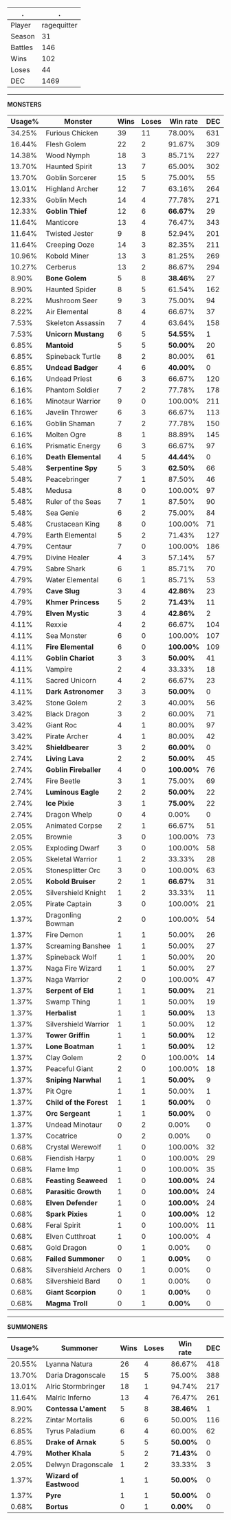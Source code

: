 .|.
|-|-
Player|ragequitter
Season|31
Battles|146
Wins|102
Loses|44
DEC|1469

---
**MONSTERS**

Usage%|Monster|Wins|Loses|Win rate|DEC|
-|-|-|-|-|-|
34.25%|Furious Chicken|39|11|78.00%|631|
16.44%|Flesh Golem|22|2|91.67%|309|
14.38%|Wood Nymph|18|3|85.71%|227|
13.70%|Haunted Spirit|13|7|65.00%|302|
13.70%|Goblin Sorcerer|15|5|75.00%|55|
13.01%|Highland Archer|12|7|63.16%|264|
12.33%|Goblin Mech|14|4|77.78%|271|
12.33%|**Goblin Thief**|12|6|**66.67%**|29|
11.64%|Manticore|13|4|76.47%|343|
11.64%|Twisted Jester|9|8|52.94%|201|
11.64%|Creeping Ooze|14|3|82.35%|211|
10.96%|Kobold Miner|13|3|81.25%|269|
10.27%|Cerberus|13|2|86.67%|294|
8.90%|**Bone Golem**|5|8|**38.46%**|27|
8.90%|Haunted Spider|8|5|61.54%|162|
8.22%|Mushroom Seer|9|3|75.00%|94|
8.22%|Air Elemental|8|4|66.67%|37|
7.53%|Skeleton Assassin|7|4|63.64%|158|
7.53%|**Unicorn Mustang**|6|5|**54.55%**|1|
6.85%|**Mantoid**|5|5|**50.00%**|20|
6.85%|Spineback Turtle|8|2|80.00%|61|
6.85%|**Undead Badger**|4|6|**40.00%**|0|
6.16%|Undead Priest|6|3|66.67%|120|
6.16%|Phantom Soldier|7|2|77.78%|178|
6.16%|Minotaur Warrior|9|0|100.00%|211|
6.16%|Javelin Thrower|6|3|66.67%|113|
6.16%|Goblin Shaman|7|2|77.78%|150|
6.16%|Molten Ogre|8|1|88.89%|145|
6.16%|Prismatic Energy|6|3|66.67%|97|
6.16%|**Death Elemental**|4|5|**44.44%**|0|
5.48%|**Serpentine Spy**|5|3|**62.50%**|66|
5.48%|Peacebringer|7|1|87.50%|46|
5.48%|Medusa|8|0|100.00%|97|
5.48%|Ruler of the Seas|7|1|87.50%|90|
5.48%|Sea Genie|6|2|75.00%|84|
5.48%|Crustacean King|8|0|100.00%|71|
4.79%|Earth Elemental|5|2|71.43%|127|
4.79%|Centaur|7|0|100.00%|186|
4.79%|Divine Healer|4|3|57.14%|57|
4.79%|Sabre Shark|6|1|85.71%|70|
4.79%|Water Elemental|6|1|85.71%|53|
4.79%|**Cave Slug**|3|4|**42.86%**|23|
4.79%|**Khmer Princess**|5|2|**71.43%**|11|
4.79%|**Elven Mystic**|3|4|**42.86%**|2|
4.11%|Rexxie|4|2|66.67%|104|
4.11%|Sea Monster|6|0|100.00%|107|
4.11%|**Fire Elemental**|6|0|**100.00%**|109|
4.11%|**Goblin Chariot**|3|3|**50.00%**|41|
4.11%|Vampire|2|4|33.33%|18|
4.11%|Sacred Unicorn|4|2|66.67%|23|
4.11%|**Dark Astronomer**|3|3|**50.00%**|0|
3.42%|Stone Golem|2|3|40.00%|56|
3.42%|Black Dragon|3|2|60.00%|71|
3.42%|Giant Roc|4|1|80.00%|97|
3.42%|Pirate Archer|4|1|80.00%|42|
3.42%|**Shieldbearer**|3|2|**60.00%**|0|
2.74%|**Living Lava**|2|2|**50.00%**|45|
2.74%|**Goblin Fireballer**|4|0|**100.00%**|76|
2.74%|Fire Beetle|3|1|75.00%|69|
2.74%|**Luminous Eagle**|2|2|**50.00%**|22|
2.74%|**Ice Pixie**|3|1|**75.00%**|22|
2.74%|Dragon Whelp|0|4|0.00%|0|
2.05%|Animated Corpse|2|1|66.67%|51|
2.05%|Brownie|3|0|100.00%|73|
2.05%|Exploding Dwarf|3|0|100.00%|58|
2.05%|Skeletal Warrior|1|2|33.33%|28|
2.05%|Stonesplitter Orc|3|0|100.00%|63|
2.05%|**Kobold Bruiser**|2|1|**66.67%**|31|
2.05%|Silvershield Knight|1|2|33.33%|11|
2.05%|Pirate Captain|3|0|100.00%|21|
1.37%|Dragonling Bowman|2|0|100.00%|54|
1.37%|Fire Demon|1|1|50.00%|26|
1.37%|Screaming Banshee|1|1|50.00%|27|
1.37%|Spineback Wolf|1|1|50.00%|20|
1.37%|Naga Fire Wizard|1|1|50.00%|27|
1.37%|Naga Warrior|2|0|100.00%|47|
1.37%|**Serpent of Eld**|1|1|**50.00%**|21|
1.37%|Swamp Thing|1|1|50.00%|19|
1.37%|**Herbalist**|1|1|**50.00%**|13|
1.37%|Silvershield Warrior|1|1|50.00%|12|
1.37%|**Tower Griffin**|1|1|**50.00%**|12|
1.37%|**Lone Boatman**|1|1|**50.00%**|12|
1.37%|Clay Golem|2|0|100.00%|14|
1.37%|Peaceful Giant|2|0|100.00%|18|
1.37%|**Sniping Narwhal**|1|1|**50.00%**|9|
1.37%|Pit Ogre|1|1|50.00%|1|
1.37%|**Child of the Forest**|1|1|**50.00%**|0|
1.37%|**Orc Sergeant**|1|1|**50.00%**|0|
1.37%|Undead Minotaur|0|2|0.00%|0|
1.37%|Cocatrice|0|2|0.00%|0|
0.68%|Crystal Werewolf|1|0|100.00%|32|
0.68%|Fiendish Harpy|1|0|100.00%|29|
0.68%|Flame Imp|1|0|100.00%|35|
0.68%|**Feasting Seaweed**|1|0|**100.00%**|24|
0.68%|**Parasitic Growth**|1|0|**100.00%**|24|
0.68%|**Elven Defender**|1|0|**100.00%**|24|
0.68%|**Spark Pixies**|1|0|**100.00%**|12|
0.68%|Feral Spirit|1|0|100.00%|11|
0.68%|Elven Cutthroat|1|0|100.00%|4|
0.68%|Gold Dragon|0|1|0.00%|0|
0.68%|**Failed Summoner**|0|1|**0.00%**|0|
0.68%|Silvershield Archers|0|1|0.00%|0|
0.68%|Silvershield Bard|0|1|0.00%|0|
0.68%|**Giant Scorpion**|0|1|**0.00%**|0|
0.68%|**Magma Troll**|0|1|**0.00%**|0|

---
**SUMMONERS**

Usage%|Summoner|Wins|Loses|Win rate|DEC|
-|-|-|-|-|-|
20.55%|Lyanna Natura|26|4|86.67%|418|
13.70%|Daria Dragonscale|15|5|75.00%|388|
13.01%|Alric Stormbringer|18|1|94.74%|217|
11.64%|Malric Inferno|13|4|76.47%|261|
8.90%|**Contessa L'ament**|5|8|**38.46%**|1|
8.22%|Zintar Mortalis|6|6|50.00%|116|
6.85%|Tyrus Paladium|6|4|60.00%|62|
6.85%|**Drake of Arnak**|5|5|**50.00%**|0|
4.79%|**Mother Khala**|5|2|**71.43%**|0|
2.05%|Delwyn Dragonscale|1|2|33.33%|3|
1.37%|**Wizard of Eastwood**|1|1|**50.00%**|0|
1.37%|**Pyre**|1|1|**50.00%**|0|
0.68%|**Bortus**|0|1|**0.00%**|0|
